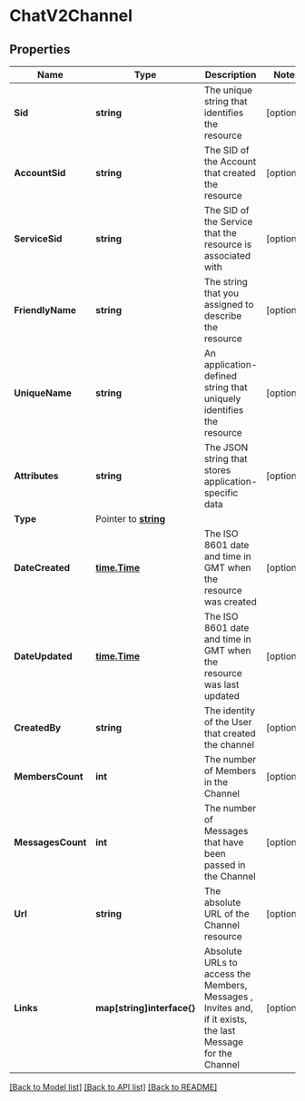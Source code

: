 # ChatV2Channel

## Properties

Name | Type | Description | Notes
------------ | ------------- | ------------- | -------------
**Sid** | **string** | The unique string that identifies the resource |[optional] 
**AccountSid** | **string** | The SID of the Account that created the resource |[optional] 
**ServiceSid** | **string** | The SID of the Service that the resource is associated with |[optional] 
**FriendlyName** | **string** | The string that you assigned to describe the resource |[optional] 
**UniqueName** | **string** | An application-defined string that uniquely identifies the resource |[optional] 
**Attributes** | **string** | The JSON string that stores application-specific data |[optional] 
**Type** | Pointer to [**string**](ChannelEnumChannelType.md) |  |
**DateCreated** | [**time.Time**](time.Time.md) | The ISO 8601 date and time in GMT when the resource was created |[optional] 
**DateUpdated** | [**time.Time**](time.Time.md) | The ISO 8601 date and time in GMT when the resource was last updated |[optional] 
**CreatedBy** | **string** | The identity of the User that created the channel |[optional] 
**MembersCount** | **int** | The number of Members in the Channel |[optional] 
**MessagesCount** | **int** | The number of Messages that have been passed in the Channel |[optional] 
**Url** | **string** | The absolute URL of the Channel resource |[optional] 
**Links** | **map[string]interface{}** | Absolute URLs to access the Members, Messages , Invites and, if it exists, the last Message for the Channel |[optional] 

[[Back to Model list]](../README.md#documentation-for-models) [[Back to API list]](../README.md#documentation-for-api-endpoints) [[Back to README]](../README.md)


